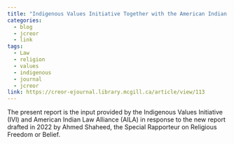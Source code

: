 ```yaml
---
title: "Indigenous Values Initiative Together with the American Indian Law Alliance Submits this Report: The Territorial Integrity of Mother Earth, Indigenous Peoples, and the Right to Freedom of Religion or Belief"
categories:
  - blog
  - jcreor
  - link
tags:
  - Law
  - religion
  - values
  - indigenous
  - journal
  - jcreor
link: https://creor-ejournal.library.mcgill.ca/article/view/113
---
```

The present report is the input provided by the Indigenous Values Initiative (IVI) and American Indian Law Alliance (AILA) in response to the new report drafted in 2022 by Ahmed Shaheed, the Special Rapporteur on Religious Freedom or Belief.